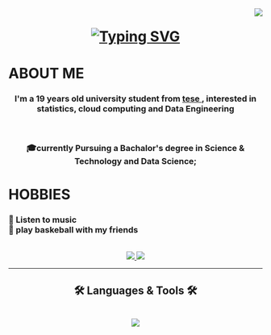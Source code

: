 <img align="right" src="https://visitor-badge.laobi.icu/badge?page_id=GustavoOliveira-jpg.GustavoOliveira-jpg"/>

<h1 align="center">
 <a href="https://git.io/typing-svg"><img src="https://readme-typing-svg.demolab.com?font=Righteous&size=25&duration=4000&pause=1000&multiline=true&width=500&height=70&lines=Hi+There!+%F0%9F%91%8B%2C+i'm+Gustavo+Oliveira!" alt="Typing SVG" /></a>
</h1>

<h1> ABOUT ME </h1>
<h3 align="center"> I'm a 19 years old university student from <a href="https://www.ufabc.edu.br/"> tese <a/> , interested in statistics, cloud computing and Data Engineering</h3>
<br/>
<h3 align="center"> 🎓currently Pursuing a Bachalor's degree in Science & Technology and Data Science; </h3>

<h1> HOBBIES</h1>
<div>
  <h3>
   🎵 Listen to music <br/>
   🏀 play baskeball with my friends
  </h3>
</div>
<br/>

<div align="center">
  <a href="mailto:gustavooliveiralopes089@gmail.com">
    <img src="https://img.shields.io/badge/Gmail-D14836?logo=gmail&logoColor=white"/>
  </a>
  <a href="https://www.linkedin.com/in/gustavo-oliveira-lopes-/" target="_blank">
    <img src="https://custom-icon-badges.demolab.com/badge/LinkedIn-0A66C2?logo=linkedin-white&logoColor=fff"/>
  </a>
</div>

<hr/>

<h2 align="center">🛠️ Languages & Tools 🛠️</h2>
<br/>
<div align="center">
 <a href="https://skillicons.dev">
   <img src="https://skillicons.dev/icons?i=aws,py,postgres"/>
 </a>
</div>
<!---
GustavoOliveira-jpg/GustavoOliveira-jpg is a ✨ special ✨ repository because its `README.md` (this file) appears on your GitHub profile.
You can click the Preview link to take a look at your changes.
--->

